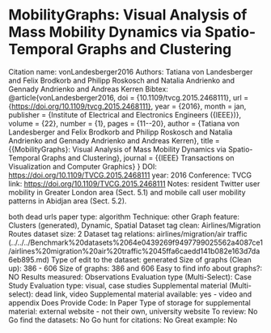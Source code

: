 # MobilityGraphs: Visual Analysis of Mass Mobility Dynamics via Spatio-Temporal Graphs and Clustering

Citation name: vonLandesberger2016
Authors: Tatiana von Landesberger and Felix Brodkorb and Philipp Roskosch and Natalia Andrienko and Gennady Andrienko and Andreas Kerren
Bibtex: @article{vonLandesberger2016,
doi = {10.1109/tvcg.2015.2468111},
url = {https://doi.org/10.1109/tvcg.2015.2468111},
year = {2016},
month = jan,
publisher = {Institute of Electrical and Electronics Engineers ({IEEE})},
volume = {22},
number = {1},
pages = {11--20},
author = {Tatiana von Landesberger and Felix Brodkorb and Philipp Roskosch and Natalia Andrienko and Gennady Andrienko and Andreas Kerren},
title = {{MobilityGraphs}: Visual Analysis of Mass Mobility Dynamics via Spatio-Temporal Graphs and Clustering},
journal = {{IEEE} Transactions on Visualization and Computer Graphics}
}
DOI: https://doi.org/10.1109/TVCG.2015.2468111
year: 2016
Conference: TVCG
link: https://doi.org/10.1109/TVCG.2015.2468111
Notes: resident Twitter user mobility in Greater
London area (Sect. 5.1) and mobile call user mobility patterns
in Abidjan area (Sect. 5.2).

both dead urls
paper type: algorithm
Technique: other
Graph feature: Clusters (generated), Dynamic, Spatial
Dataset tag clean: Airlines/Migration Routes
dataset size: 2
Dataset tag relations: airlines/migration/air traffic (../../../Benchmark%20datasets%2064e0439269f9497799025562a4087ce1/airlines%20migration%20air%20traffic%2045ffa6caedd141b082e163d7da6eb895.md)
Type of edit to the dataset: generated
Size of graphs (Clean up): 386 - 606
Size of graphs: 386 and 606
Easy to find info about graphs?: NO
Results measured: Observations
Evaluation type (Multi-Select): Case Study
Evaluation type: visual, case studies
Supplemental material (Multi-select): dead link, video
Supplemental material available: yes - video and appendix
Does Provide Code: In Paper
Type of storage for supplemental material: external website - not their own, university website
To review: No
Go find the datasets: No
Go hunt for citations: No
Great example: No